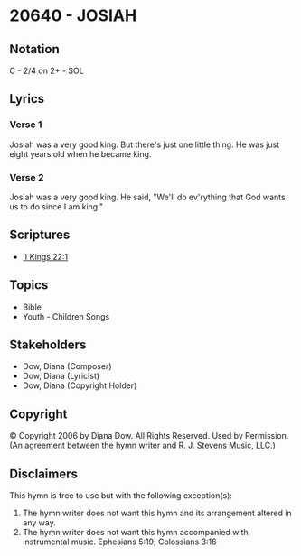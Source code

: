# 20640 - JOSIAH

## Notation

C - 2/4 on 2+ - SOL

## Lyrics

### Verse 1

Josiah was a very good king. But there's just one little thing. He was just eight years old when he became king.

### Verse 2

Josiah was a very good king. He said, "We'll do ev'rything that God wants us to do since I am king."


## Scriptures

- [II Kings 22:1](https://www.biblegateway.com/passage/?search=II%20Kings%2022%3A1)

## Topics

- Bible
- Youth - Children Songs

## Stakeholders

- Dow, Diana (Composer)
- Dow, Diana (Lyricist)
- Dow, Diana (Copyright Holder)

## Copyright

© Copyright 2006 by Diana Dow. All Rights Reserved. Used by Permission.
(An agreement between the hymn writer and R. J. Stevens Music, LLC.)

## Disclaimers

This hymn is free to use but with the following exception(s):
1. The hymn writer does not want this hymn and its arrangement altered in any way.
2. The hymn writer does not want this hymn accompanied with instrumental music.
Ephesians 5:19; Colossians 3:16

